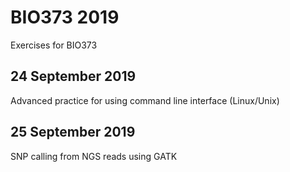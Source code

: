 # BIO373 2019
Exercises for BIO373

## 24 September 2019

Advanced practice for using command line interface (Linux/Unix)

## 25 September 2019

SNP calling from NGS reads using GATK
